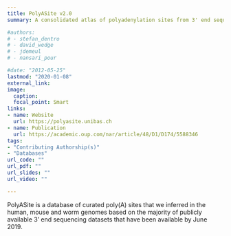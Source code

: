 ```yaml
---
title: PolyASite v2.0
summary: A consolidated atlas of polyadenylation sites from 3' end sequencing.

#authors:
# - stefan_dentro
# - david_wedge
# - jdemeul
# - nansari_pour

#date: "2012-05-25"
lastmod: "2020-01-08"
external_link: 
image:
  caption: 
  focal_point: Smart
links:
- name: Website
  url: https://polyasite.unibas.ch
- name: Publication
  url: https://academic.oup.com/nar/article/48/D1/D174/5588346
tags:
- "Contributing Authorship(s)"
- "Databases"
url_code: ""
url_pdf: ""
url_slides: ""
url_video: ""

---
```


PolyASite is a database of curated poly(A) sites that we inferred in the human, mouse and worm genomes based on the majority of publicly available 3’ end sequencing datasets that have been available by June 2019. 

